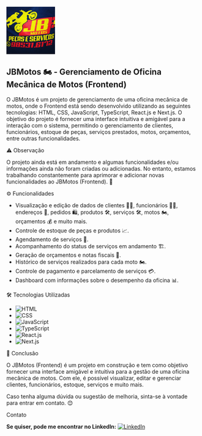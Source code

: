 ![Logo do Projeto JBMotos](https://github.com/Anderson-Silva0/JBMotos-api/blob/master/src/main/static/assets/LogoJB.png)

## JBMotos 🏍️ - Gerenciamento de Oficina Mecânica de Motos (Frontend)

O JBMotos é um projeto de gerenciamento de uma oficina mecânica de motos, onde o Frontend está sendo desenvolvido utilizando as seguintes tecnologias: HTML, CSS, JavaScript, TypeScript, React.js e Next.js. O objetivo do projeto é fornecer uma interface intuitiva e amigável para a interação com o sistema, permitindo o gerenciamento de clientes, funcionários, estoque de peças, serviços prestados, motos, orçamentos, entre outras funcionalidades.

⚠️ Observação

O projeto ainda está em andamento e algumas funcionalidades e/ou informações ainda não foram criadas ou adicionadas. No entanto, estamos trabalhando constantemente para aprimorar e adicionar novas funcionalidades ao JBMotos (Frontend). 🚀

⚙️ Funcionalidades

- Visualização e edição de dados de clientes 🧑‍🦰, funcionários 👨‍🔧, endereços 📍, pedidos 🛍️, produtos 🛠️, serviços 🛠️, motos 🏍️, orçamentos 💰 e muito mais.
- Controle de estoque de peças e produtos 📈.
- Agendamento de serviços 📅.
- Acompanhamento do status de serviços em andamento 🏗️.
- Geração de orçamentos e notas fiscais 📝.
- Histórico de serviços realizados para cada moto 🏍️.
- Controle de pagamento e parcelamento de serviços 💳.
- Dashboard com informações sobre o desempenho da oficina 📊.

🛠️ Tecnologias Utilizadas

- ![HTML](https://img.shields.io/badge/-HTML-orange)
- ![CSS](https://img.shields.io/badge/-CSS-blue)
- ![JavaScript](https://img.shields.io/badge/-JavaScript-yellow)
- ![TypeScript](https://img.shields.io/badge/-TypeScript-blue)
- ![React.js](https://img.shields.io/badge/-React.js-blueviolet)
- ![Next.js](https://img.shields.io/badge/-Next.js-black)

🎉 Conclusão

O JBMotos (Frontend) é um projeto em construção e tem como objetivo fornecer uma interface amigável e intuitiva para a gestão de uma oficina mecânica de motos. Com ele, é possível visualizar, editar e gerenciar clientes, funcionários, estoque, serviços e muito mais.

Caso tenha alguma dúvida ou sugestão de melhoria, sinta-se à vontade para entrar em contato. 😊

Contato

**Se quiser, pode me encontrar no LinkedIn:**  [![LinkedIn](https://img.shields.io/badge/-LinkedIn-blue?style=flat-square&logo=Linkedin&logoColor=white&link=https://www.linkedin.com/in/anderson-da-silva-004a0320b/)](https://www.linkedin.com/in/anderson-da-silva-004a0320b/)